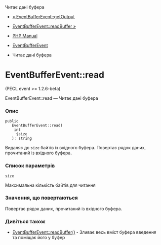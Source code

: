 Читає дані буфера

-   [« EventBufferEvent::getOutput](eventbufferevent.getoutput.html)
    
-   [EventBufferEvent::readBuffer »](eventbufferevent.readbuffer.html)
    
-   [PHP Manual](index.html)
    
-   [EventBufferEvent](class.eventbufferevent.html)
    
-   Читає дані буфера
    

# EventBufferEvent::read

(PECL event >= 1.2.6-beta)

EventBufferEvent::read — Читає дані буфера

### Опис

```methodsynopsis
public
   EventBufferEvent::read(
    int
     $size
   ): string
```

Видаляє до `size` байтів із вхідного буфера. Повертає рядок даних, прочитаний із вхідного буфера.

### Список параметрів

`size`

Максимальна кількість байтів для читання

### Значення, що повертаються

Повертає рядок даних, прочитаний із вхідного буфера.

### Дивіться також

-   [EventBufferEvent::readBuffer()](eventbufferevent.readbuffer.html) - Зливає весь вміст буфера введення та поміщає його у буфер